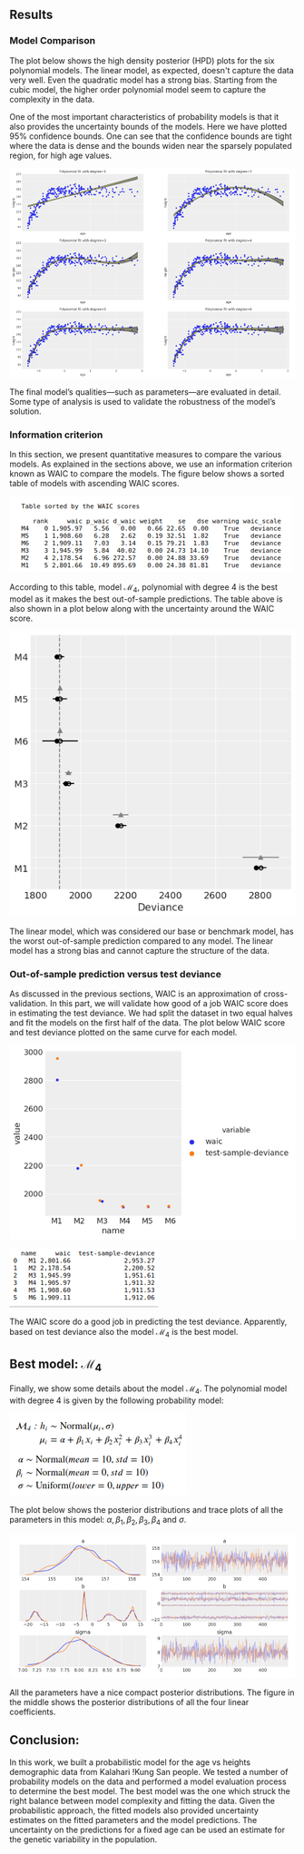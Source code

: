 ## Results

### Model Comparison

The plot below shows the high density posterior (HPD) plots for the six polynomial models. The linear model, as expected, doesn't capture the data very well. Even the quadratic model has a strong bias. Starting from the cubic model, the higher order polynomial model seem to capture the complexity in the data.

One of the most important characteristics of probability models is that it also provides the uncertainty bounds of the models. Here we have plotted 95% confidence bounds. One can see that the confidence bounds are tight where the data is dense and the bounds widen near the sparsely populated region, for high age values.

![](pics/model_hpd.png)

The final model’s qualities—such as parameters—are evaluated in detail. Some type of analysis is used to validate the robustness of the model’s solution.

### Information criterion

In this section, we present quantitative measures to compare the various models. As explained in the sections above, we use an information criterion known as WAIC to compare the models. The figure below shows a sorted table of models with ascending WAIC scores.

![](pics/waic_table.png)

According to this table, model $\mathcal{M}_4$, polynomial with degree 4 is the best model as it makes the best out-of-sample predictions. The table above is also shown in a plot below along with the uncertainty around the WAIC score.

![](pics/waic_plot.png)

The linear model, which was considered our base or benchmark model, has the worst out-of-sample prediction compared to any model. The linear model has a strong bias and cannot capture the structure of the data.

### Out-of-sample prediction versus test deviance

As discussed in the previous sections, WAIC is an approximation of cross-validation. In this part, we will validate how good of a job WAIC score does in estimating the test deviance. We had split the dataset in two equal halves and fit the models on the first half of the data. The plot below WAIC score and test deviance plotted on the same curve for each model.

![](pics/waic_vs_test-deviance.png)

![](pics/waic_vs_test-deviance_table.png)

The WAIC score do a good job in predicting the test deviance. Apparently, based on test deviance also the model $\mathcal{M}_4$ is the best model.

## Best model: $\mathcal{M}_4$

Finally, we show some details about the model $\mathcal{M}_4$. The polynomial model with degree 4 is given by the following probability model:

![](pics/m4_model.png)

The plot below shows the posterior distributions and trace plots of all the parameters in this model: $\alpha, \beta_1, \beta_2, \beta_3, \beta_4$ and $\sigma$.

![](pics/model4_posteriors.png)

All the parameters have a nice compact posterior distributions. The figure in the middle shows the posterior distributions of all the four linear coefficients.

## Conclusion:

In this work, we built a probabilistic model for the age vs heights demographic data from Kalahari !Kung San people.
We tested a number of probability models on the data and performed a model evaluation process to determine the best model. The best model was the one which struck the right balance between model complexity and fitting the data. Given the probabilistic approach, the fitted models also provided uncertainty estimates on the fitted parameters and the model predictions. The uncertainty on the predictions for a fixed age can be used an estimate for the genetic variability in the population.
